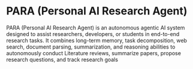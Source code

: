 # PARA (Personal AI Research Agent) 


PARA (Personal AI Research Agent) is an autonomous agentic AI system designed to assist researchers, developers, or students in end-to-end research tasks. It combines long-term memory, task decomposition, web search, document parsing, summarization, and reasoning abilities to autonomously conduct Literature reviews, summarize papers, propose research questions, and track research goals